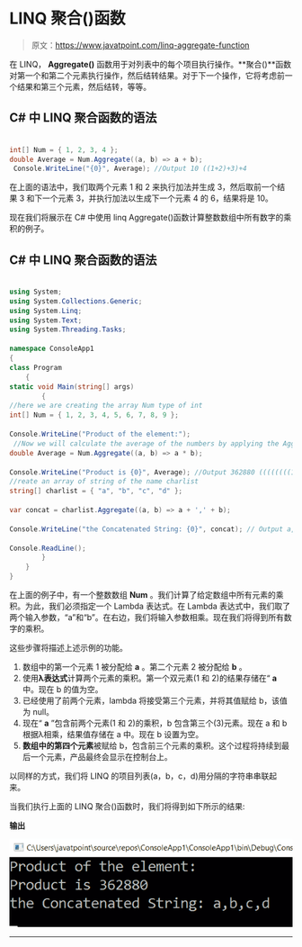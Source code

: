 # LINQ 聚合()函数

> 原文：<https://www.javatpoint.com/linq-aggregate-function>

在 LINQ， **Aggregate()** 函数用于对列表中的每个项目执行操作。**聚合()**函数对第一个和第二个元素执行操作，然后结转结果。对于下一个操作，它将考虑前一个结果和第三个元素，然后结转，等等。

## C# 中 LINQ 聚合函数的语法

```cs

int[] Num = { 1, 2, 3, 4 };
double Average = Num.Aggregate((a, b) => a + b);
 Console.WriteLine("{0}", Average); //Output 10 ((1+2)+3)+4

```

在上面的语法中，我们取两个元素 1 和 2 来执行加法并生成 3，然后取前一个结果 3 和下一个元素 3，并执行加法以生成下一个元素 4 的 6，结果将是 10。

现在我们将展示在 C# 中使用 linq Aggregate()函数计算整数数组中所有数字的乘积的例子。

## C# 中 LINQ 聚合函数的语法

```cs

using System;
using System.Collections.Generic;
using System.Linq;
using System.Text;
using System.Threading.Tasks;

namespace ConsoleApp1
{
class Program
    {
static void Main(string[] args)
        {
//here we are creating the array Num type of int
int[] Num = { 1, 2, 3, 4, 5, 6, 7, 8, 9 };

Console.WriteLine("Product of the element:");
 //Now we will calculate the average of the numbers by applying the Aggregate function
double Average = Num.Aggregate((a, b) => a * b);

Console.WriteLine("Product is {0}", Average); //Output 362880 ((((((((1*2)*3)*4)*5)*6)*7)*8)*9)
//reate an array of string of the name charlist
string[] charlist = { "a", "b", "c", "d" };

var concat = charlist.Aggregate((a, b) => a + ',' + b);

Console.WriteLine("the Concatenated String: {0}", concat); // Output a,b,c,d

Console.ReadLine();
        }
    }
}

```

在上面的例子中，有一个整数数组 **Num** 。我们计算了给定数组中所有元素的乘积。为此，我们必须指定一个 Lambda 表达式。在 Lambda 表达式中，我们取了两个输入参数，“a”和“b”。在右边，我们将输入参数相乘。现在我们将得到所有数字的乘积。

这些步骤将描述上述示例的功能。

1.  数组中的第一个元素 1 被分配给 **a** 。第二个元素 2 被分配给 **b** 。
2.  使用**λ表达式**计算两个元素的乘积。第一个双元素(1 和 2)的结果存储在“ **a** 中。现在 b 的值为空。
3.  已经使用了前两个元素，lambda 将接受第三个元素，并将其值赋给 b，该值为 null。
4.  现在“ **a** ”包含前两个元素(1 和 2)的乘积，b 包含第三个(3)元素。现在 a 和 b 根据λ相乘，结果值存储在 a 中。现在 b 设置为空。
5.  **数组中的第四个元素**被赋给 b，包含前三个元素的乘积。这个过程将持续到最后一个元素，产品最终会显示在控制台上。

以同样的方式，我们将 LINQ 的项目列表(a，b，c，d)用分隔的字符串串联起来。

当我们执行上面的 LINQ 聚合()函数时，我们将得到如下所示的结果:

**输出**

![LINQ Aggregate() Function](img/a53c23fd1eca6e43381c9621001534a6.png)

* * *